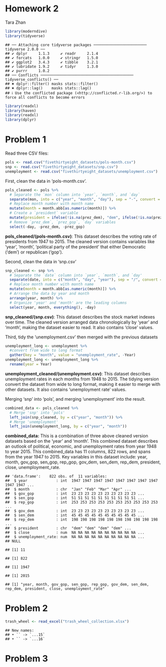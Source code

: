 Homework 2
================
Tara Zhan

``` r
library(moderndive)
library(tidyverse)
```

    ## ── Attaching core tidyverse packages ──────────────────────── tidyverse 2.0.0 ──
    ## ✔ dplyr     1.1.3     ✔ readr     2.1.4
    ## ✔ forcats   1.0.0     ✔ stringr   1.5.0
    ## ✔ ggplot2   3.4.3     ✔ tibble    3.2.1
    ## ✔ lubridate 1.9.2     ✔ tidyr     1.3.0
    ## ✔ purrr     1.0.2     
    ## ── Conflicts ────────────────────────────────────────── tidyverse_conflicts() ──
    ## ✖ dplyr::filter() masks stats::filter()
    ## ✖ dplyr::lag()    masks stats::lag()
    ## ℹ Use the conflicted package (<http://conflicted.r-lib.org/>) to force all conflicts to become errors

``` r
library(readxl)
library(haven)
library(readxl)
library(dplyr)
```

# Problem 1

Read three CSV files:

``` r
pols <- read.csv("fivethirtyeight_datasets/pols-month.csv")
snp <- read.csv("fivethirtyeight_datasets/snp.csv")
unemployment <- read.csv("fivethirtyeight_datasets/unemployment.csv")
```

First, clean the data in ‘pols-month.csv’.

``` r
pols_cleaned <- pols %>%
  # Separate the `mon` column into `year`, `month`, and `day`
  separate(mon, into = c("year", "month", "day"), sep = "-", convert = TRUE) %>%
  # Replace month number with month name
  mutate(month = month.abb[as.numeric(month)]) %>%
  # Create a `president` variable
  mutate(president = ifelse(!is.na(prez_dem), "dem", ifelse(!is.na(prez_gop), "gop", NA))) %>%
  # Remove `prez_dem`, `prez_gop`, `day` variables
  select(-day, -prez_dem, -prez_gop)
```

**pols_cleaned/(pols-month.csv)**: This dataset describes the voting
rate of presidents from 1947 to 2015. The cleaned version contains
variables like ‘year’, ‘month’, ‘political party of the president’ that
either Democratic (‘dem’) or republican (‘gop’).

Second, clean the data in ‘snp.csv’

``` r
snp_cleaned <- snp %>%
  # Separate the `date` column into `year`, `month`, and `day'
  separate(date, into = c("month", "day", "year"), sep = "/", convert = TRUE) %>%
  # Replace month number with month name
  mutate(month = month.abb[as.numeric(month)]) %>%
  # Arrange the data by year and month
  arrange(year, month) %>%
  # Organize 'year' and 'month' are the leading columns
  select(year, month, everything(), -day)
```

**snp_cleaned/(snp.csv)**: This dataset describes the stock market
indexes over time. The cleaned version arranged data chronologically by
‘year’ and ‘month’, making the dataset easier to read. It also contains
‘close’ values.

Third, tidy the ‘unemployment.csv’ then merged with the previous
datasets

``` r
unemployment_long <- unemployment %>%
  #convert from wide to long format
  gather(key = "month", value = "unemployment_rate", -Year)
unemployment_long <- unemployment_long %>%
  rename(year = Year)
```

**unemployment_cleaned/(unemployment.csv)**: This dataset describes
unemployment rates in each months from 1948 to 2015. The tidying version
convert the dataset from wide to long format, making it easier to merge
with other datasets. It also contains ‘unemployment rate’ values.

Merging ‘snp’ into ‘pols’, and merging ‘unemployment’ into the result.

``` r
combined_data <- pols_cleaned %>%
  # Merge 'snp' into 'pols'
  left_join(snp_cleaned, by = c("year", "month")) %>%
  # Merge 'unemployment'
  left_join(unemployment_long, by = c("year", "month"))
```

**combined_data:** This is a combination of three above cleaned version
datasets based on the ‘year’ and ‘month’. This combined dataset
describes an outlook of political, economic, and unemployment rates from
year 1948 to year 2015. This combined_data has 11 columns, 822 rows, and
spans from the year 1947 to 2015. Key variables in this dataset include:
year, month, gov_gop, sen_gop, rep_gop, gov_dem, sen_dem, rep_dem,
president, close, unemployment_rate.

    ## 'data.frame':    822 obs. of  11 variables:
    ##  $ year             : int  1947 1947 1947 1947 1947 1947 1947 1947 1947 1947 ...
    ##  $ month            : chr  "Jan" "Feb" "Mar" "Apr" ...
    ##  $ gov_gop          : int  23 23 23 23 23 23 23 23 23 23 ...
    ##  $ sen_gop          : int  51 51 51 51 51 51 51 51 51 51 ...
    ##  $ rep_gop          : int  253 253 253 253 253 253 253 253 253 253 ...
    ##  $ gov_dem          : int  23 23 23 23 23 23 23 23 23 23 ...
    ##  $ sen_dem          : int  45 45 45 45 45 45 45 45 45 45 ...
    ##  $ rep_dem          : int  198 198 198 198 198 198 198 198 198 198 ...
    ##  $ president        : chr  "dem" "dem" "dem" "dem" ...
    ##  $ close            : num  NA NA NA NA NA NA NA NA NA NA ...
    ##  $ unemployment_rate: num  NA NA NA NA NA NA NA NA NA NA ...
    ## NULL

    ## [1] 11

    ## [1] 822

    ## [1] 1947

    ## [1] 2015

    ## [1] "year, month, gov_gop, sen_gop, rep_gop, gov_dem, sen_dem, rep_dem, president, close, unemployment_rate"

# Problem 2

``` r
trash_wheel <- read_excel("trash_wheel_collection.xlsx")
```

    ## New names:
    ## • `` -> `...15`
    ## • `` -> `...16`

# Problem 3
